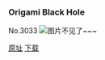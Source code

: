 ### Origami Black Hole
No.3033
![图片不见了~~~](https://imgs.xkcd.com/comics/origami_black_hole.png)

[原址](https://xkcd.com//3033) [下载](https://imgs.xkcd.com/comics/origami_black_hole.png)

